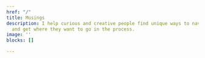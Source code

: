 ```yaml
---
href: "/"
title: Musings
description: I help curious and creative people find unique ways to navigate life
  and get where they want to go in the process.
image: ''
blocks: []

---
```

